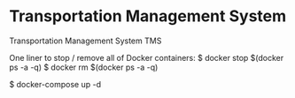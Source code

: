 # Transportation Management System
Transportation Management System TMS


One liner to stop / remove all of Docker containers:
$ docker stop $(docker ps -a -q)
$ docker rm $(docker ps -a -q)

$ docker-compose up -d
